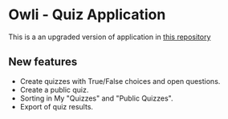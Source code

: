 # Owli - Quiz Application


This is a an upgraded version of application in [this repository](https://github.com/avkaz/owli_public)

## New features
* Create quizzes with True/False choices and open questions.
* Create a public quiz.
* Sorting in My "Quizzes" and "Public Quizzes".
* Export of quiz results.